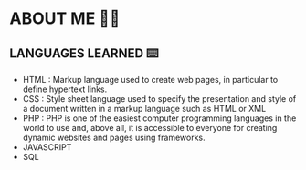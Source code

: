# ABOUT ME 👩‍💻

## LANGUAGES LEARNED ⌨️

- HTML : Markup language used to create web pages, in particular to define hypertext links.
- CSS : Style sheet language used to specify the presentation and style of a document written in a markup language such as HTML or XML
- PHP : PHP is one of the easiest computer programming languages in the world to use and, above all, it is accessible to everyone for creating dynamic websites and pages using frameworks.
- JAVASCRIPT
- SQL

